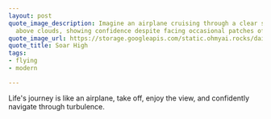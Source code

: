 ```yaml
---
layout: post
quote_image_description: Imagine an airplane cruising through a clear sky, soaring
  above clouds, showing confidence despite facing occasional patches of turbulence.
quote_image_url: https://storage.googleapis.com/static.ohmyai.rocks/daily/2024-05-25.jpg
quote_title: Soar High
tags:
- flying
- modern

---
```


Life's journey is like an airplane, take off, enjoy the view, and confidently navigate through turbulence.